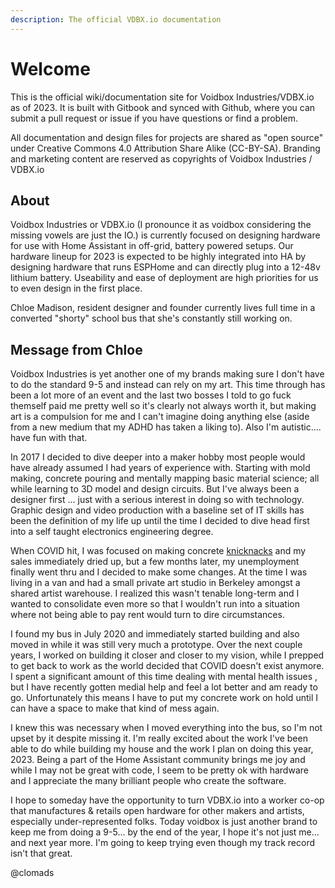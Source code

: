 ```yaml
---
description: The official VDBX.io documentation
---
```


# Welcome

This is the official wiki/documentation site for Voidbox Industries/VDBX.io as of 2023. It is built with Gitbook and synced with Github, where you can submit a pull request or issue if you have questions or find a problem.

All documentation and design files for projects are shared as "open source" under Creative Commons 4.0 Attribution Share Alike (CC-BY-SA). Branding and marketing content are reserved as copyrights of Voidbox Industries / VDBX.io

## About

Voidbox Industries or VDBX.io (I pronounce it as voidbox considering the missing vowels are just the IO.) is currently focused on designing hardware for use with Home Assistant in off-grid, battery powered setups. Our hardware lineup for 2023 is expected to be highly integrated into HA by designing hardware that runs ESPHome and can directly plug into a 12-48v lithium battery. Useability and ease of deployment are high priorities for us to even design in the first place.&#x20;

Chloe Madison, resident designer and founder currently lives full time in a converted "shorty" school bus that she's constantly still working on.

## Message from Chloe

Voidbox Industries is yet another one of my brands making sure I don't have to do the standard 9-5 and instead can rely on my art. This time through has been a lot more of an event and the last two bosses I told to go fuck themself paid me pretty well so it's clearly not always worth it, but making art is a compulsion for me and I can't imagine doing anything else (aside from a new medium that my ADHD has taken a liking to). Also I'm autistic.... have fun with that.&#x20;

In 2017 I decided to dive deeper into a maker hobby most people would have already assumed I had years of experience with. Starting with mold making, concrete pouring and mentally mapping basic material science; all while learning to 3D model and design circuits. But I've always been a designer first ... just with a serious interest in doing so with technology. Graphic design and video production with a baseline set of IT skills has been the definition of my life up until the time I decided to dive head first into a self taught electronics engineering degree.&#x20;

When COVID hit, I was focused on making concrete [knicknacks](3d-models/page-3.md) and my sales immediately dried up, but a few months later, my unemployment finally went thru and I decided to make some changes. At the time I was living in a van and had a small private art studio in Berkeley amongst a shared artist warehouse. I realized this wasn't tenable long-term and I wanted to consolidate even more so that I wouldn't run into a situation where not being able to pay rent would turn to dire circumstances.&#x20;

I found my bus in July 2020 and immediately started building and also moved in while it was still very much a prototype. Over the next couple years, I worked on building it closer and closer to my vision, while I prepped to get back to work as the world decided that COVID doesn't exist anymore. I spent  a significant amount of this time dealing with mental health issues , but I have recently gotten medial help and feel a lot better and am ready to go. Unfortunately this means I have to put my concrete work on hold until I can have a space to make that kind of mess again.

I knew this was necessary when I moved everything into the bus, so I'm not upset by it despite missing it. I'm really excited about the work I've been able to do while building my house and the work I plan on doing this year, 2023. Being a part of the Home Assistant community brings me joy and while I may not be great with code, I seem to be pretty ok with hardware and I appreciate the many brilliant people who create the software.

I hope to someday have the opportunity to turn VDBX.io into a worker co-op that manufactures & retails open hardware for other makers and artists, especially under-represented folks.  Today voidbox is just another brand to keep me from doing a 9-5... by the end of the year, I hope it's not just me... and next year more. I'm going to keep trying even though my track record isn't that great.

@clomads
